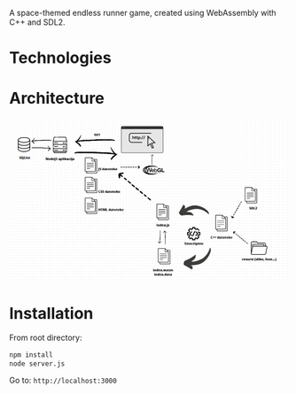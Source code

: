 A space-themed endless runner game, created using WebAssembly with C++ and SDL2.

# Technologies

# Architecture

![Architecture diagram](./architecture-diagram.png)

# Installation


From root directory: 

```
npm install
node server.js
```

Go to: `http://localhost:3000`
